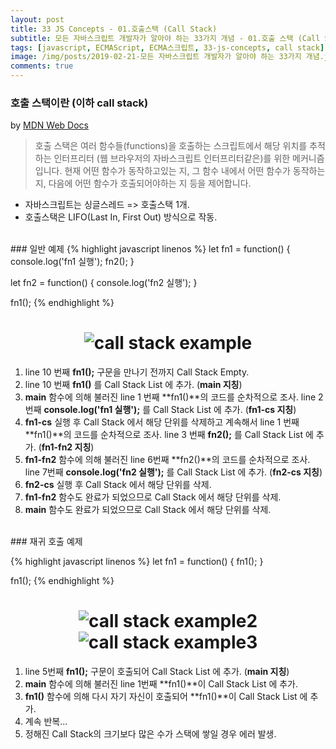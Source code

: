 ```yaml
---
layout: post
title: 33 JS Concepts - 01.호출스택 (Call Stack)
subtitle: 모든 자바스크립트 개발자가 알아야 하는 33가지 개념 - 01.호출 스택 (Call Stack)
tags: [javascript, ECMAScript, ECMA스크립트, 33-js-concepts, call stack]
image: /img/posts/2019-02-21-모든 자바스크립트 개발자가 알아야 하는 33가지 개념.jpg
comments: true
---
```


### 호출 스택이란 (이하 call stack)
by [MDN Web Docs](https://developer.mozilla.org/ko/docs/Glossary/Call_stack)

>호출 스택은 여러 함수들(functions)을 호출하는 스크립트에서 해당 위치를 추적하는 인터프리터 (웹 브라우저의 자바스크립트 인터프리터같은)를 위한 메커니즘입니다. 현재 어떤 함수가 동작하고있는 지, 그 함수 내에서 어떤 함수가 동작하는 지, 다음에 어떤 함수가 호출되어야하는 지 등을 제어합니다.

- 자바스크립트는 싱글스레드 => 호출스택 1개.
- 호출스택은 LIFO(Last In, First Out) 방식으로 작동.

<br />
### 일반 예제
{% highlight javascript linenos %}
let fn1 = function() {
  console.log('fn1 실행');
  fn2();
}

let fn2 = function() {
  console.log('fn2 실행');
}

fn1();
{% endhighlight %}


<h1 align="center">
  <img src="https://seniya.github.io/img/posts/2019-02-21-33-js-concepts-01-call-stack.jpg" alt="call stack example">
</h1>


1. line 10 번째 **fn1();** 구문을 만나기 전까지 Call Stack Empty.
1. line 10 번째 **fn1()** 를 Call Stack List 에 추가. (**main 지칭**)
1. **main** 함수에 의해 불러진 line 1 번째 **fn1()**의 코드를 순차적으로 조사. line 2 번째 **console.log('fn1 실행');** 를 Call Stack List 에 추가. (**fn1-cs 지칭**)
1. **fn1-cs** 실행 후 Call Stack 에서 해당 단위를 삭제하고 계속해서 line 1 번째 **fn1()**의 코드를 순차적으로 조사. line 3 번째 **fn2();** 를 Call Stack List 에 추가. (**fn1-fn2 지칭**)
1. **fn1-fn2** 함수에 의해 불러진 line 6번째 **fn2()**의 코드를 순차적으로 조사. line 7번째 **console.log('fn2 실행');** 를 Call Stack List 에 추가. (**fn2-cs 지칭**)
1. **fn2-cs** 실행 후 Call Stack 에서 해당 단위를 삭제.
1. **fn1-fn2** 함수도 완료가 되었으므로 Call Stack 에서 해당 단위를 삭제.
1. **main** 함수도 완료가 되었으므로 Call Stack 에서 해당 단위를 삭제.  


<br />
### 재귀 호출 예제

{% highlight javascript linenos %}
let fn1 = function() {
  fn1();
}

fn1();
{% endhighlight %}

<h1 align="center">
  <img src="https://seniya.github.io/img/posts/2019-02-21-33-js-concepts-01-call-stack2.jpg" alt="call stack example2">
  <img src="https://seniya.github.io/img/posts/2019-02-21-33-js-concepts-01-call-stack3.PNG" alt="call stack example3">
</h1>

1. line 5번째 **fn1();** 구문이 호출되어 Call Stack List 에 추가. (**main 지칭**)
1. **main** 함수에 의해 불러진 line 1번째 **fn1()**이 Call Stack List 에 추가.
1. **fn1()** 함수에 의해 다시 자기 자신이 호출되어 **fn1()**이 Call Stack List 에 추가.
1. 계속 반복...
1. 정해진 Call Stack의 크기보다 많은 수가 스택에 쌓일 경우 에러 발생.




